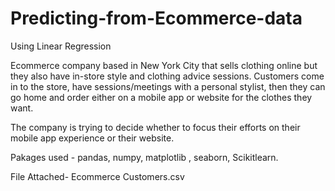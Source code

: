 # Predicting-from-Ecommerce-data
Using Linear Regression 



 Ecommerce company based in New York City that sells clothing online
 but they also have in-store style and clothing advice sessions. 
 Customers come in to the store, have sessions/meetings with a personal stylist,
 then they can go home and order either on a mobile app or website for the clothes they want.
 
 The company is trying to decide whether to focus their efforts on their mobile app experience or their website.
 
Pakages used  - pandas, numpy, matplotlib , seaborn, Scikitlearn. 

File Attached- Ecommerce Customers.csv
